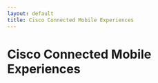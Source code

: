 ```yaml
---
layout: default
title: Cisco Connected Mobile Experiences
---
```

# Cisco Connected Mobile Experiences